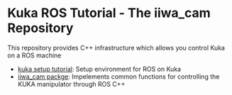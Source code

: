 # Kuka ROS Tutorial - The iiwa_cam Repository


This repository provides C++ infrastructure which allows you control Kuka on a ROS machine


- [kuka setup tutorial](wiki/kuka_ros_setup.md): Setup environment for ROS on Kuka
- [iiwa_cam packge](iiwa_cam/README.md): Impelements common functions for controlling the KUKA manipulator through ROS C++
